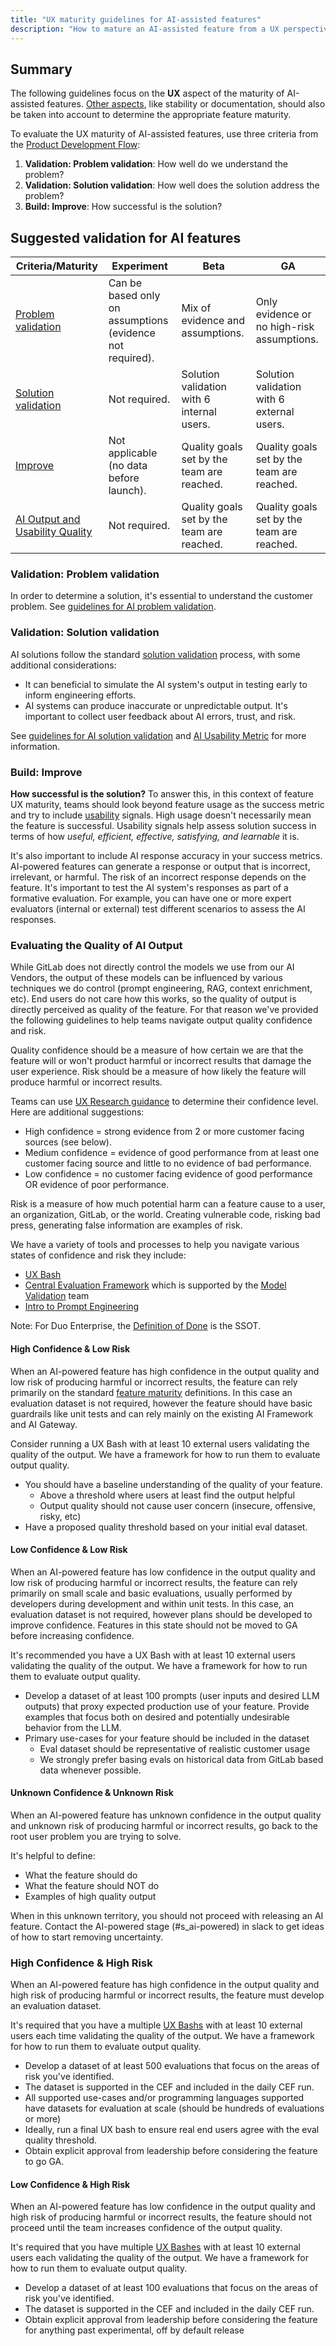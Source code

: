 ```yaml
---
title: "UX maturity guidelines for AI-assisted features"
description: "How to mature an AI-assisted feature from a UX perspective."
---
```


## Summary

The following guidelines focus on the **UX** aspect of the maturity of AI-assisted features. [Other aspects](https://docs.gitlab.com/policy/development_stages_support/), like stability or documentation, should also be taken into account to determine the appropriate feature maturity.

To evaluate the UX maturity of AI-assisted features, use three criteria from the [Product Development Flow](/handbook/product-development/product-development-flow/):

1. **Validation: Problem validation**: How well do we understand the problem?
1. **Validation: Solution validation**: How well does the solution address the problem?
1. **Build: Improve**: How successful is the solution?

## Suggested validation for AI features

| Criteria/Maturity | Experiment | Beta | GA |
|-|-|-|-|
| [Problem validation](#validation-problem-validation) | Can be based only on assumptions (evidence not required). | Mix of evidence and assumptions. | Only evidence or no high-risk assumptions. |
| [Solution validation](#validation-solution-validation) | Not required. | Solution validation with 6 internal users. | Solution validation with 6 external users. |
| [Improve](#build-improve) | Not applicable (no data before launch). | Quality goals set by the team are reached. | Quality goals set by the team are reached. |
| [AI Output and Usability Quality](#evaluating-the-quality-of-ai-output) | Not required. | Quality goals set by the team are reached. | Quality goals set by the team are reached. |

### Validation: Problem validation

In order to determine a solution, it's essential to understand the customer problem. See [guidelines for AI problem validation](/handbook/product/ux/ux-research/research-in-the-ai-space/#guideline-1-problem-validation---identify-and-understand-user-needs).

### Validation: Solution validation

AI solutions follow the standard [solution validation](/handbook/product/ux/ux-research/solution-validation-and-methods/) process, with some additional considerations:

* It can beneficial to simulate the AI system's output in testing early to inform engineering efforts.
* AI systems can produce inaccurate or unpredictable output. It's important to collect user feedback about AI errors, trust, and risk.

See [guidelines for AI solution validation](/handbook/product/ux/ux-research/research-in-the-ai-space/#guideline-2-pre-solution-validation---collect-user-feedback-on-your-idea-before-building-anything) and [AI Usability Metric](/handbook/product/ux/ux-research/research-in-the-ai-space/#ai-usability-metric) for more information.

### Build: Improve

**How successful is the solution?** To answer this, in this context of feature UX maturity, teams should look beyond feature usage as the success metric and try to include [usability](/handbook/product/ux/ux-research/usability-testing/#usability-at-gitlab) signals. High usage doesn't necessarily mean the feature is successful. Usability signals help assess solution success in terms of how _useful, efficient, effective, satisfying, and learnable_ it is.

It's also important to include AI response accuracy in your success metrics. AI-powered features can generate a response or output that is incorrect, irrelevant, or harmful. The risk of an incorrect response depends on the feature. It's important to test the AI system's responses as part of a formative evaluation. For example, you can have one or more expert evaluators (internal or external) test different scenarios to assess the AI responses.

### Evaluating the Quality of AI Output

While GitLab does not directly control the models we use from our AI Vendors, the output of these models can be influenced by various techniques we do control (prompt engineering, RAG, context enrichment, etc). End users do not care how this works, so the quality of output is directly perceived as quality of the feature. For that reason we've provided the following guidelines to help teams navigate output quality confidence and risk.

Quality confidence should be a measure of how certain we are that the feature will or won't product harmful or incorrect results that damage the user experience. Risk should be a measure of how likely the feature will produce harmful or incorrect results.

Teams can use [UX Research guidance](/handbook/product/ux/ux-research/when-to-conduct-ux-research/#additional-considerations-weighing-confidence-vs-risk) to determine their confidence level. Here are additional suggestions:

* High confidence = strong evidence from 2 or more customer facing sources (see below).
* Medium confidence = evidence of good performance from at least one customer facing source and little to no evidence of bad performance.
* Low confidence = no customer facing evidence of good performance OR evidence of poor performance.

Risk is a measure of how much potential harm can a feature cause to a user, an organization, GitLab, or the world. Creating vulnerable code, risking bad press, generating false information are examples of risk.

We have a variety of tools and processes to help you navigate various states of confidence and risk they include:

* [UX Bash](../product/ux/ux-research/ux-bash/)
* [Central Evaluation Framework](https://internal.gitlab.com/handbook/product/ai-strategy/ai-integration-effort/ai_testing_and_evaluation/#test-2-centralized-evaluation-framework) which is supported by the [Model Validation](../../engineering/ai/data-science/ai-powered/model-validation/_index.md) team
* [Intro to Prompt Engineering](https://www.promptingguide.ai/introduction)

Note: For Duo Enterprise, the [Definition of Done](https://gitlab.com/gitlab-org/gitlab/-/issues/444274#ga-scope--definition-of-done (internal link)) is the SSOT.

#### High Confidence & Low Risk

When an AI-powered feature has high confidence in the output quality and low risk of producing harmful or incorrect results, the feature can rely primarily on the standard [feature maturity](https://docs.gitlab.com/policy/development_stages_support/) definitions. In this case an evaluation dataset is not required, however the feature should have basic guardrails like unit tests and can rely mainly on the existing AI Framework and AI Gateway.

Consider running a UX Bash with at least 10 external users validating the quality of the output. We have a framework for how to run them to evaluate output quality.

* You should have a baseline understanding of the quality of your feature.
  * Above a threshold where users at least find the output helpful
  * Output quality should not cause user concern (insecure, offensive, risky, etc)
* Have a proposed quality threshold based on your initial eval dataset.

#### Low Confidence & Low Risk

When an AI-powered feature has low confidence in the output quality and low risk of producing harmful or incorrect results, the feature can rely primarily on small scale and basic evaluations, usually performed by developers during development and within unit tests. In this case, an evaluation dataset is not required, however plans should be developed to improve confidence. Features in this state should not be moved to GA before increasing confidence.

It's recommended you have a UX Bash with at least 10 external users validating the quality of the output. We have a framework for how to run them to evaluate output quality.

* Develop a dataset of at least 100 prompts (user inputs and desired LLM outputs) that proxy expected production use of your feature. Provide examples that focus both on desired and potentially undesirable behavior from the LLM.
* Primary use-cases for your feature should be included in the dataset
  * Eval dataset should be representative of realistic customer usage
  * We strongly prefer basing evals on historical data from GitLab based data whenever possible.

#### Unknown Confidence & Unknown Risk

When an AI-powered feature has unknown confidence in the output quality and unknown risk of producing harmful or incorrect results, go back to the root user problem you are trying to solve.

 It's helpful to define:

* What the feature should do
* What the feature should NOT do
* Examples of high quality output

When in this unknown territory, you should not proceed with releasing an AI feature. Contact the AI-powered stage (#s_ai-powered) in slack to get ideas of how to start removing uncertainty.

### High Confidence & High Risk

When an AI-powered feature has high confidence in the output quality and high risk of producing harmful or incorrect results, the feature must develop an evaluation dataset.

It's required that you have a multiple [UX Bashs](../product/ux/ux-research/ux-bash/) with at least 10 external users each time validating the quality of the output. We have a framework for how to run them to evaluate output quality.

* Develop a dataset of at least 500 evaluations that focus on the areas of risk you've identified.
* The dataset is supported in the CEF and included in the daily CEF run.
* All supported use-cases and/or programming languages supported have datasets for evaluation at scale (should be hundreds of evaluations or more)
* Ideally, run a final UX bash to ensure real end users agree with the eval quality threshold.
* Obtain explicit approval from leadership before considering the feature to go GA.

#### Low Confidence & High Risk

When an AI-powered feature has low confidence in the output quality and high risk of producing harmful or incorrect results, the feature should not proceed until the team increases confidence of the output quality.

It's required that you have multiple [UX Bashes](../product/ux/ux-research/ux-bash/) with at least 10 external users each validating the quality of the output. We have a framework for how to run them to evaluate output quality.

* Develop a dataset of at least 100 evaluations that focus on the areas of risk you've identified.
* The dataset is supported in the CEF and included in the daily CEF run.
* Obtain explicit approval from leadership before considering the feature for anything past experimental, off by default release
